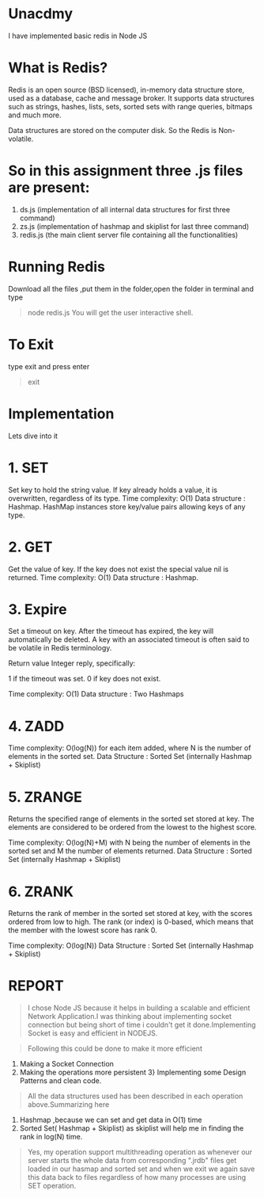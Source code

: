 # Unacdmy
I have implemented basic redis in Node JS

# What is Redis?
Redis is an open source (BSD licensed), in-memory data structure store, used as a database, cache and message broker. It supports data structures such as strings, hashes, lists, sets, sorted sets with range queries, bitmaps and much more.

Data structures are stored on the computer disk. So the Redis is Non-volatile.

# So in this assignment three .js files are present:
1. ds.js (implementation of all  internal data structures for first three command)
2. zs.js  (implementation of hashmap and skiplist for last three command)
3. redis.js (the main client server file containing all the functionalities)

# Running Redis
Download all the files ,put them in the folder,open the folder in terminal and type
 
 >node redis.js
 You will get the user interactive shell.
 
 # To Exit
 type exit and press enter
 
 > exit 

# Implementation
Lets dive into it

# 1. SET
Set key to hold the string value. If key already holds a value, it is overwritten, regardless of its type.
Time complexity: O(1)
Data structure : Hashmap. HashMap instances store key/value pairs allowing keys of any type.

# 2. GET
Get the value of key. If the key does not exist the special value nil is returned.
Time complexity: O(1)
Data structure : Hashmap.

# 3. Expire
Set a timeout on key. After the timeout has expired, the key will automatically be deleted. A key with an associated timeout is often said to be volatile in Redis terminology.

Return value
Integer reply, specifically:

1 if the timeout was set.
0 if key does not exist.

Time complexity: O(1)
Data structure : Two Hashmaps

# 4. ZADD
Time complexity:  O(log(N)) for each item added, where N is the number of elements in the sorted set.
Data Structure : Sorted Set (internally Hashmap + Skiplist)

# 5. ZRANGE
Returns the specified range of elements in the sorted set stored at key. The elements are considered to be ordered from the lowest to the highest score. 

Time complexity: O(log(N)+M) with N being the number of elements in the sorted set and M the number of elements returned.
Data Structure : Sorted Set (internally Hashmap + Skiplist)

# 6. ZRANK
Returns the rank of member in the sorted set stored at key, with the scores ordered from low to high. The rank (or index) is 0-based, which means that the member with the lowest score has rank 0.

Time complexity: O(log(N))
Data Structure : Sorted Set (internally Hashmap + Skiplist)


#                                                 REPORT

> I chose Node JS because it helps in building a scalable and efficient Network Application.I was thinking about implementing socket connection but being short of time i couldn't get it done.Implementing Socket is easy and efficient in NODEJS.

> Following this could be done to make it more efficient
  1) Making a Socket Connection
  2) Making the operations more persistent
  3} Implementing some Design Patterns and clean code.
  
> All the data structures used has been described in each operation above.Summarizing here
  1) Hashmap ,because we can set and get data in O(1) time 
  2) Sorted Set( Hashmap + Skiplist) as skiplist will help me in finding the rank in log(N) time.
 
> Yes, my operation support multithreading operation as whenever our server starts the whole data from  corresponding ".jrdb" files get loaded in our hasmap and sorted set and when we exit we again save this data back to files regardless of how many processes are using SET operation.
